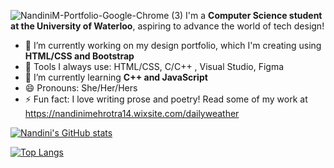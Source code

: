 ![NandiniM-Portfolio-Google-Chrome (3)](https://user-images.githubusercontent.com/90271211/135972918-794958cf-974d-4d91-b155-d5fea3fb6586.gif)
I'm a **Computer Science student at the University of Waterloo**, aspiring to advance the world of tech design!

- 🔭 I’m currently working on my design portfolio, which I'm creating using **HTML/CSS and Bootstrap**
- 💬 Tools I always use: HTML/CSS, C/C++ , Visual Studio, Figma
- 🌱 I’m currently learning **C++ and JavaScript**
- 😄 Pronouns: She/Her/Hers
- ⚡ Fun fact: I love writing prose and poetry! Read some of my work at https://nandinimehrotra14.wixsite.com/dailyweather

<!--
**NandiniMeh/NandiniMeh** is a ✨ _special_ ✨ repository because its `README.md` (this file) appears on your GitHub profile.

Here are some ideas to get you started:

- 🔭 I’m currently working on ...
- 🌱 I’m currently learning ...
- 👯 I’m looking to collaborate on ...
- 🤔 I’m looking for help with ...
- 💬 Ask me about ...
- 📫 How to reach me: ...
- 😄 Pronouns: ...
- ⚡ Fun fact: ...
-->


[![Nandini's GitHub stats](https://github-readme-stats.vercel.app/api?username=NandiniMeh&theme=dark&show_icons=true&hide=issues,contribs)](https://github.com/anuraghazra/github-readme-stats)

[![Top Langs](https://github-readme-stats.vercel.app/api/top-langs/?username=NandiniMeh&layout=compact&theme=dark)](https://github.com/anuraghazra/github-readme-stats)
